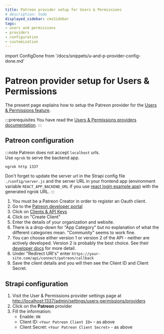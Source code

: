 ```yaml
---
title: Patreon provider setup for Users & Permissions
# description: todo
displayed_sidebar: cmsSidebar
tags:
- users and permissions
- providers
- configuration
- customization
---
```


import ConfigDone from '/docs/snippets/u-and-p-provider-config-done.md'

# Patreon provider setup for Users & Permissions

The present page explains how to setup the Patreon provider for the [Users & Permissions feature](/cms/features/users-permissions).

:::prerequisites
You have read the [Users & Permissions providers documentation](/cms/configurations/users-and-permissions-providers).
:::

## Patreon configuration

:::note
Patreon does not accept `localhost` urls. <br/>
Use `ngrok` to serve the backend app.
```bash
ngrok http 1337
```
Don't forget to update the server url in the Strapi config file `./config/server.js` and the server URL in your frontend app (environment variable `REACT_APP_BACKEND_URL` if you use [react login example app](https://github.com/strapi/strapi-examples/tree/master/examples/login-react)) with the generated ngrok URL.
:::

1. You must be a Patreon Creator in order to register an Oauth client.
2. Go to the [Patreon developer portal](https://www.patreon.com/portal)
3. Click on [Clients & API Keys](https://www.patreon.com/portal/registration/register-clients)
4. Click on "Create Client"
5. Enter the details of your organization and website.
6. There is a drop-down for "App Category" but no explanation of what the different categories mean.
"Community" seems to work fine.
7. You can choose either version 1 or version 2 of the API - neither are actively developed.
Version 2 is probably the best choice. See their
[developer docs](https://docs.patreon.com/#introduction) for more detail.
8. Under "Redirect URI's" enter `https://your-site.com/api/connect/patreon/callback`
9. Save the client details and you will then see the Client ID and Client Secret.

## Strapi configuration

1. Visit the User & Permissions provider settings page at [http://localhost:1337/admin/settings/users-permissions/providers](http://localhost:1337/admin/settings/users-permissions/providers)
2. Click on the **Patreon** provider
3. Fill the information:
   - Enable: `ON`
   - Client ID: `<Your Patreon Client ID>` - as above
   - Client Secret: `<Your Patreon Client Secret>` - as above

<ConfigDone />
